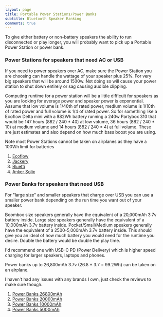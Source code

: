 ```yaml
---
layout: page
title: Portable Power Stations/Power Banks
subtitle: Bluetooth Speaker Ranking
comments: true
---
```


To give either battery or non-battery speakers the ability to run disconnected or play longer, you will probably want to pick up a Portable Power Station or power bank.

### Power Stations for speakers that need AC or USB

If you need to power speakers over AC, make sure the Power Station you are choosing can handle the wattage of your speaker plus 25%. For very big speakers that will be around 1500w. Not doing so will cause your power station to shut down entirely or sag causing audible clipping.

Computing runtime for a power station will be a little difficult for speakers as you are looking for average power and speaker power is exponential. Assume that low volume is 1/40th of rated power, medium volume is 1/10th of rated power and full volume is 1/4 of rated power. So for something like a Ecoflow Delta mini with a 882Wh battery running a 240w Partybox 310 that would be 147 hours (882 / 240 * 40) at low volume, 36 hours (882 / 240 * 10) at medium volume and 14 hours (882 / 240 * 4) at full volume. These are just estimates and also depend on how much bass boost you are using.

Note most Power Stations cannot be taken on airplanes as they have a 100Wh limit for batteries


1. [Ecoflow](https://www.amazon.com/stores/page/49BD72BC-B81B-44B9-9006-F70BB206428B?&_encoding=UTF8&tag=rankingspea01-20&linkCode=ur2&linkId=28337f94f8816ce952ac368ef8ce4d91&camp=1789&creative=9325)
1. [Jackery](https://www.amazon.com/stores/page/1E4C6D32-F39D-4E45-8FD7-AC96F40102F9?&_encoding=UTF8&tag=rankingspea01-20&linkCode=ur2&linkId=1e8b189dc201897b3057b0b57b068158&camp=1789&creative=9325)
1. [Bluetti](https://www.amazon.com/s?k=bluetti+portable+power+station&_encoding=UTF8&tag=rankingspea01-20&linkCode=ur2&linkId=c1c20d751f5be463aee2d7dba9df1c1e&camp=1789&creative=9325)
1. [Anker Solix](https://www.amazon.com/s?k=anker+solix&_encoding=UTF8&tag=rankingspea01-20&linkCode=ur2&linkId=22e798e437ff17c2e641f0363cea1c19&camp=1789&creative=9325)


### Power Banks for speakers that need USB

For "large size" and smaller speakers that charge over USB you can use a smaller power bank depending on the run time you want out of your speaker.

Boombox size speakers generally have the equivalent of a 20,000mAh 3.7v battery inside. Large size speakers generally have the equivalent of a 10,000mAh 3.7v battery inside. Pocket/Small/Medium speakers generally have the equivalent of a 2500-5,000mAh 3.7v battery inside. This should give you an ideal of how much battery you would need for the runtime you desire. Double the battery would be double the play time.

I'd recommend one with USB-C PD (Power Delivery) which is higher speed charging for larger speakers, laptops and phones.

Power banks up to 26,800mAh 3.7v (26.8 * 3.7 = 99.2Wh) can be taken on an airplane.

I haven't had any issues with any brands I own, just check the reviews to make sure though.

1. [Power Banks 26800mAh](https://www.amazon.com/s?k=power+bank+26800mah&_encoding=UTF8&tag=rankingspea01-20&linkCode=ur2&linkId=8eb77384733285d096f9f292f8a8cf9e&camp=1789&creative=9325)
1. [Power Banks 20000mAh](https://www.amazon.com/s?k=power+bank+20000mah&_encoding=UTF8&tag=rankingspea01-20&linkCode=ur2&linkId=8eb77384733285d096f9f292f8a8cf9e&camp=1789&creative=9325)
1. [Power Banks 10000mAh](https://www.amazon.com/s?k=power+bank+10000mah&_encoding=UTF8&tag=rankingspea01-20&linkCode=ur2&linkId=8eb77384733285d096f9f292f8a8cf9e&camp=1789&creative=9325)
1. [Power Banks 5000mAh](https://www.amazon.com/s?k=power+bank+5000mah&_encoding=UTF8&tag=rankingspea01-20&linkCode=ur2&linkId=8eb77384733285d096f9f292f8a8cf9e&camp=1789&creative=9325)
